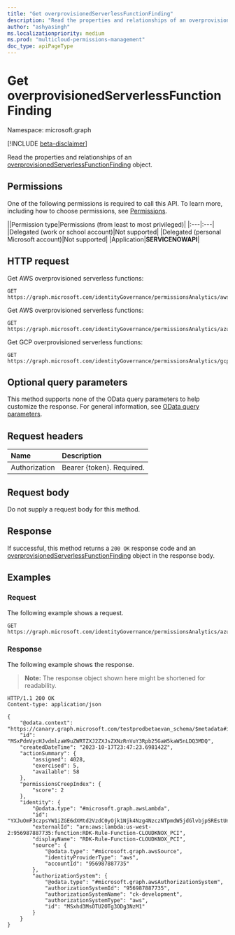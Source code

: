 ```yaml
---
title: "Get overprovisionedServerlessFunctionFinding"
description: "Read the properties and relationships of an overprovisionedServerlessFunctionFinding object."
author: "ashyasingh"
ms.localizationpriority: medium
ms.prod: "multicloud-permissions-management"
doc_type: apiPageType
---
```


# Get overprovisionedServerlessFunctionFinding
Namespace: microsoft.graph

[!INCLUDE [beta-disclaimer](../../includes/beta-disclaimer.md)]

Read the properties and relationships of an [overprovisionedServerlessFunctionFinding](../resources/overprovisionedserverlessfunctionfinding.md) object.

## Permissions

One of the following permissions is required to call this API. To learn more, including how to choose permissions, see [Permissions](/graph/permissions-reference).

||Permission type|Permissions (from least to most privileged)|
|:---|:---|
|Delegated (work or school account)|Not supported|
|Delegated (personal Microsoft account)|Not supported|
|Application|**SERVICENOWAPI**|

## HTTP request

Get AWS overprovisioned serverless functions:
<!-- {
  "blockType": "ignored"
}
-->
``` http
GET https://graph.microsoft.com/identityGovernance/permissionsAnalytics/aws/findings('id')/graph.overprovisionedServerlessFunctionFinding
```

Get AWS overprovisioned serverless functions:
<!-- {
  "blockType": "ignored"
}
-->
``` http
GET https://graph.microsoft.com/identityGovernance/permissionsAnalytics/azure/findings('id')/graph.overprovisionedServerlessFunctionFinding
```

Get GCP overprovisioned serverless functions:
<!-- {
  "blockType": "ignored"
}
-->
``` http
GET https://graph.microsoft.com/identityGovernance/permissionsAnalytics/gcp/findings('id')/graph.overprovisionedServerlessFunctionFinding
```

## Optional query parameters

This method supports none of the OData query parameters to help customize the response. For general information, see [OData query parameters](/graph/query-parameters).

## Request headers

|Name|Description|
|:---|:---|
|Authorization|Bearer {token}. Required.|

## Request body

Do not supply a request body for this method.

## Response

If successful, this method returns a `200 OK` response code and an [overprovisionedServerlessFunctionFinding](../resources/overprovisionedserverlessfunctionfinding.md) object in the response body.

## Examples

### Request

The following example shows a request.
<!-- {
  "blockType": "request",
  "name": "get_overprovisionedserverlessfunctionfinding"
}
-->
``` http
GET https://graph.microsoft.com/identityGovernance/permissionsAnalytics/azure/findings('MSxPdmVycHJvdmlzaW9uZWRTZXJ2ZXJsZXNzRnVuY3Rpb25GaW5kaW5nLDQ3MDQ')/graph.overprovisionedServerlessFunctionFinding
```

### Response

The following example shows the response.
>**Note:** The response object shown here might be shortened for readability.
<!-- {
  "blockType": "response",
  "truncated": true,
  "@odata.type": "microsoft.graph.overprovisionedServerlessFunctionFinding"
}
-->
``` http
HTTP/1.1 200 OK
Content-type: application/json

{
    "@odata.context": "https://canary.graph.microsoft.com/testprodbetaevan_schema/$metadata#identityGovernance/permissionsAnalytics/aws/findings/microsoft.graph.overprovisionedServerlessFunctionFinding/$entity",
    "id": "MSxPdmVycHJvdmlzaW9uZWRTZXJ2ZXJsZXNzRnVuY3Rpb25GaW5kaW5nLDQ3MDQ",
    "createdDateTime": "2023-10-17T23:47:23.698142Z",
    "actionSummary": {
        "assigned": 4028,
        "exercised": 5,
        "available": 58
    },
    "permissionsCreepIndex": {
        "score": 2
    },
    "identity": {
        "@odata.type": "#microsoft.graph.awsLambda",
        "id": "YXJuOmF3czpsYW1iZGE6dXMtd2VzdC0yOjk1Njk4Nzg4NzczNTpmdW5jdGlvbjpSREstUnVsZS1GdW5jdGlvbi1DTE9VREtOT1hfUENJ",
        "externalId": "arn:aws:lambda:us-west-2:956987887735:function:RDK-Rule-Function-CLOUDKNOX_PCI",
        "displayName": "RDK-Rule-Function-CLOUDKNOX_PCI",
        "source": {
            "@odata.type": "#microsoft.graph.awsSource",
            "identityProviderType": "aws",
            "accountId": "956987887735"
        },
        "authorizationSystem": {
            "@odata.type": "#microsoft.graph.awsAuthorizationSystem",
            "authorizationSystemId": "956987887735",
            "authorizationSystemName": "ck-development",
            "authorizationSystemType": "aws",
            "id": "MSxhd3MsOTU2OTg3ODg3NzM1"
        }
    }
}
```

